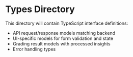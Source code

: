 # Types Directory

This directory will contain TypeScript interface definitions:

- API request/response models matching backend
- UI-specific models for form validation and state
- Grading result models with processed insights
- Error handling types